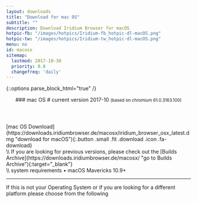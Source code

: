 ```yaml
---
layout: downloads
title: "Download for mac OS"
subtitle: ""
description: Download Iridium Browser for macOS
hotpic-fb: "/images/hotpics/Iridium-fb_hotpic-dl-macOS.png"
hotpic-tw: "/images/hotpics/Iridium-tw_hotpic-dl-macOS.png"
menu: no
id: macosx
sitemap:
  lastmod: 2017-10-30
  priority: 0.8
  changefreq: 'daily'
---
```


{::options parse_block_html="true" /}
<div class="icon dl fa-apple"></div>
<header>
### mac OS #
current version 2017-10      
<small>(based on chromium 61.0.3163.100)</small>
</header>

<div class="container 25%">
<div class="row">
<div class="12u$ align-center">
[mac OS  Download](https://downloads.iridiumbrowser.de/macosx/iridium_browser_osx_latest.dmg "download for macOS"){:.button .small .fit .download .icon .fa-download}
</div>
</div></div>
\\
If you are looking for previous versions, please check out the [Builds Archive](https://downloads.iridiumbrowser.de/macosx/ "go to Builds Archive"){:target="_blank"}<br/>
\\
system requirements  
&#8226;  macOS Mavericks 10.9+
	 
---

If this is not your Operating System or if you are looking for a different platform please choose from the following
